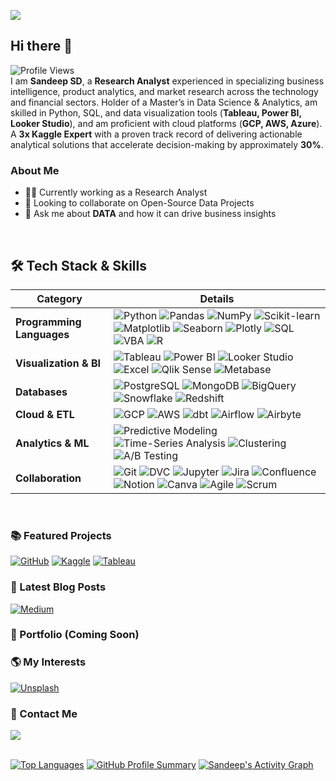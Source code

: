 ![](https://www.googleapis.com/download/storage/v1/b/kaggle-user-content/o/inbox%2F23961675%2Fceb6b65a46af8cc93f84143c1e6454bb%2FSandeep%20SD%20Data%20Portfolio%20(1).png?generation=1738856654043033&alt=media)
## Hi there 👋  
![Profile Views](https://komarev.com/ghpvc/?username=DataBells&color=green&for-the-badge&base=100)  
I am **Sandeep SD**, a **Research Analyst** experienced in specializing business intelligence, product analytics, and market research across the technology and financial sectors. Holder of a Master’s in Data Science & Analytics, am skilled in Python, SQL, and data visualization tools (**Tableau, Power BI, Looker Studio**), and am proficient with cloud platforms (**GCP, AWS, Azure**). A **3x Kaggle Expert** with a proven track record of delivering actionable analytical solutions that accelerate decision-making by approximately **30%**.
<br>
### About Me

- 👨‍💻 Currently working as a Research Analyst
- 👯 Looking to collaborate on Open-Source Data Projects
- 💬 Ask me about **DATA** and how it can drive business insights

<br>

## 🛠️ Tech Stack & Skills

| **Category**                   | **Details** |
|--------------------------------|-------------|
| **Programming Languages**      | ![Python](https://img.shields.io/badge/Python-3776AB?style=for-the-badge&logo=python&logoColor=white) ![Pandas](https://img.shields.io/badge/Pandas-150458?style=for-the-badge&logo=pandas&logoColor=white) ![NumPy](https://img.shields.io/badge/NumPy-013243?style=for-the-badge&logo=numpy&logoColor=white) ![Scikit-learn](https://img.shields.io/badge/Scikit--learn-F7931E?style=for-the-badge&logo=scikit-learn&logoColor=white) ![Matplotlib](https://img.shields.io/badge/Matplotlib-11557C?style=for-the-badge) ![Seaborn](https://img.shields.io/badge/Seaborn-1E88E5?style=for-the-badge) ![Plotly](https://img.shields.io/badge/Plotly-3F4F75?style=for-the-badge) ![SQL](https://img.shields.io/badge/SQL-4479A1?style=for-the-badge&logo=postgresql&logoColor=white) ![VBA](https://img.shields.io/badge/VBA-217346?style=for-the-badge&logo=microsoft-excel&logoColor=white) ![R](https://img.shields.io/badge/R-276DC3?style=for-the-badge&logo=r&logoColor=white) |
| **Visualization & BI**        | ![Tableau](https://img.shields.io/badge/Tableau-E97627?style=for-the-badge&logo=tableau&logoColor=white) ![Power BI](https://img.shields.io/badge/Power%20BI-F2C811?style=for-the-badge&logo=power-bi&logoColor=black) ![Looker Studio](https://img.shields.io/badge/Looker%20Studio-4285F4?style=for-the-badge&logo=looker&logoColor=white) ![Excel](https://img.shields.io/badge/Excel-217346?style=for-the-badge&logo=microsoft-excel&logoColor=white) ![Qlik Sense](https://img.shields.io/badge/Qlik%20Sense-009639?style=for-the-badge) ![Metabase](https://img.shields.io/badge/Metabase-509EE3?style=for-the-badge) |
| **Databases**                 | ![PostgreSQL](https://img.shields.io/badge/PostgreSQL-4169E1?style=for-the-badge&logo=postgresql&logoColor=white) ![MongoDB](https://img.shields.io/badge/MongoDB-47A248?style=for-the-badge&logo=mongodb&logoColor=white) ![BigQuery](https://img.shields.io/badge/BigQuery-4285F4?style=for-the-badge&logo=googlecloud&logoColor=white) ![Snowflake](https://img.shields.io/badge/Snowflake-29B5E8?style=for-the-badge&logo=snowflake&logoColor=white) ![Redshift](https://img.shields.io/badge/Redshift-8C4FFF?style=for-the-badge&logo=amazon-aws&logoColor=white) |
| **Cloud & ETL**               | ![GCP](https://img.shields.io/badge/GCP%20(Dataflow%2C%20Dataprep%2C%20Composer)-4285F4?style=for-the-badge&logo=googlecloud&logoColor=white) ![AWS](https://img.shields.io/badge/AWS%20(S3%2C%20Glue%2C%20Athena%2C%20QuickSight)-FF9900?style=for-the-badge&logo=amazon-aws&logoColor=white) ![dbt](https://img.shields.io/badge/dbt-FF694B?style=for-the-badge&logo=dbt&logoColor=white) ![Airflow](https://img.shields.io/badge/Airflow-017CEE?style=for-the-badge&logo=apache-airflow&logoColor=white) ![Airbyte](https://img.shields.io/badge/Airbyte-2E86DE?style=for-the-badge) |
| **Analytics & ML**            | ![Predictive Modeling](https://img.shields.io/badge/Predictive%20Modeling-8E44AD?style=for-the-badge) ![Time-Series Analysis](https://img.shields.io/badge/Time--Series%20Analysis-3498DB?style=for-the-badge) ![Clustering](https://img.shields.io/badge/Clustering-1ABC9C?style=for-the-badge) ![A/B Testing](https://img.shields.io/badge/A%2FB%20Testing-E67E22?style=for-the-badge) |
| **Collaboration**            | ![Git](https://img.shields.io/badge/Git-F05032?style=for-the-badge&logo=git&logoColor=white) ![DVC](https://img.shields.io/badge/DVC-945DD6?style=for-the-badge&logo=data-version-control&logoColor=white) ![Jupyter](https://img.shields.io/badge/Jupyter-F37626?style=for-the-badge&logo=jupyter&logoColor=white) ![Jira](https://img.shields.io/badge/Jira-0052CC?style=for-the-badge&logo=jira&logoColor=white) ![Confluence](https://img.shields.io/badge/Confluence-172B4D?style=for-the-badge&logo=confluence&logoColor=white) ![Notion](https://img.shields.io/badge/Notion-000000?style=for-the-badge&logo=notion&logoColor=white) ![Canva](https://img.shields.io/badge/Canva-00C4CC?style=for-the-badge&logo=canva&logoColor=white) ![Agile](https://img.shields.io/badge/Agile-607D8B?style=for-the-badge) ![Scrum](https://img.shields.io/badge/Scrum-FFC300?style=for-the-badge) |




<br>

### 📚 Featured Projects
[![GitHub](https://img.shields.io/badge/GitHub-green?style=for-the-badge&logo=github&logoColor=green)](https://github.com/DataBells) [![Kaggle](https://img.shields.io/badge/Kaggle-blue?style=for-the-badge&logo=kaggle&logoColor=skyblue)](https://www.kaggle.com/sandeep1080) [![Tableau](https://img.shields.io/badge/Tableau-E97627?style=for-the-badge&logo=tableau&logoColor=Yelloa)](https://public.tableau.com/app/profile/sandeep.sd)


### 📔 Latest Blog Posts
[![Medium](https://img.shields.io/badge/Medium-grey?style=for-the-badge&logo=medium&logoColor=white)](https://medium.com/@sandeepsdfrance)


### 🚀 Portfolio (Coming Soon)

### 🌎 My Interests
[![Unsplash](https://img.shields.io/badge/Unsplash-lavendar?style=for-the-badge&logo=unsplash&logoColor=white)](https://unsplash.com/@sandeepsd)


### 📩 Contact Me
<a href="mailto:sandeepsrinivasd@gmail.com">
  <img src="https://img.shields.io/badge/Gmail-D14836?style=for-the-badge&logo=gmail&logoColor=white"/>
</a>
<!-- <a href="https://www.linkedin.com/in/s-d-sandeep/">
  <img src="https://img.shields.io/badge/LinkedIn-0077B5?style=for-the-badge&logo=linkedin&logoColor=white"/>
</a> -->
<br>
<br>


[![Top Languages](https://github-readme-stats.vercel.app/api/top-langs/?username=DataBells&layout=compact&theme=radical)](https://github.com/anuraghazra/github-readme-stats)  [![GitHub Profile Summary](https://github-profile-summary-cards.vercel.app/api/cards/profile-details?username=DataBells&theme=solarized_dark)](https://github.com/vn7n24fzkq/github-profile-summary-cards)
[![Sandeep's Activity Graph](https://github-readme-activity-graph.vercel.app/graph?username=DataBells&theme=react-dark)](https://github.com/Ashutosh00710/github-readme-activity-graph)











